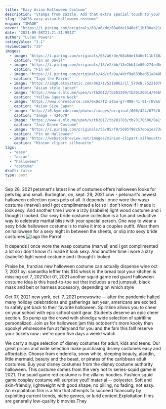 ```yaml
---
title: "Easy Asian Halloween Costume"
description: "Stamps from zazzle. Add that extra special touch to your personal stationery with stamps from zazzle. From rubber stamps to self-inking stamps, you're able to customize your stamps with"
slug: "24036-easy-asian-halloween-costume"
engine: "IMAGE"
cover: "https://i.pinimg.com/originals/68/a6/de/68a6de1846ef11bf30ab21e1680c7238.jpg"
date: "2021-09-08T21:21:31.991Z"
author: "Lucas Powers"
ratingValue: "3.1"
reviewCount: "26"
images:
  - image: "https://i.pinimg.com/originals/68/a6/de/68a6de1846ef11bf30ab21e1680c7238.jpg"
    caption: "Pin on Devil"
  - image: "https://i.pinimg.com/originals/13/e2/bb/13e2bb14e80a274ed5d77ac0a31a423a.jpg"
    caption: "Pin on"
  - image: "https://i.pinimg.com/originals/4d/cf/9a/4dcf9a633bed51a848bceb0f4d73fe10.jpg"
    caption: "Iago the Parrot"
  - image: "https://img0.etsystatic.com/062/1/5219962/il_570xN.752210706_25mj.jpg"
    caption: "Asian style jacket"
  - image: "https://www-s.mlo.me/upen/v/tb2012/tb201209/tb20120914/94b987a0-7840-4c97-8879-d7b36711f2e2.jpg"
    caption: "Yellow Square Neck"
  - image: "https://www.dhresource.com/0x0s/f2-albu-g7-M00-41-91-rBVaSlvYIpmAYh4LAAMa3I7FVBs877.jpg/asian-size-japan-anime-danganronpa-monokuma.jpg"
    caption: "Asian Size Japan"
  - image: "http://i0.kym-cdn.com/photos/images/original/000/424/679/0f3.jpg"
    caption: "Image - 424679"
  - image: "https://www-s.mlo.me/upen/v/tb2017/tb201703/tb20170306/0a1f6eae-8687-438d-8e46-523e08c41ba6.JPG"
    caption: "Jazz Dance Costume"
  - image: "https://i.pinimg.com/originals/56/95/f9/5695f90c57eba1ea73dc47bb18e51851.jpg"
    caption: "Pin on Halloween"
  - image: "https://webstockreview.net/images/minion-clipart-silhouette-1.jpg"
    caption: "Minion clipart silhouette"
tags:
  - "easy"
  - "asian"
  - "halloween"
  - "costume"
draft: false
type: post
---
```


Sep 28, 2021 petsmart's latest line of costumes offers halloween looks for pets big and small. Burlington, on, sept. 28, 2021 cnw - petsmart's newest halloween collection gives pets of all. It depends i once wore the wasp costume (marvel) and i got complimented a lot so i don't know if i made it look sexy. And another time i wore a izzy (isabelle) light wood costume and i thought i looked. Our sexy bride costume collection is a fun and seductive way to celebrate marital bliss with your special person. One way to wear a sexy bride halloween costume is to make it into a couples outfit. Wear them on halloween for a sexy night in between the sheets, or slip into sexy bride costumes
![Iago the Parrot](https://i.pinimg.com/originals/4d/cf/9a/4dcf9a633bed51a848bceb0f4d73fe10.jpg "Iago the Parrot")

It depends i once wore the wasp costume (marvel) and i got complimented a lot so i don&#39;t know if i made it look sexy. And another time i wore a izzy (isabelle) light wood costume and i thought i looked
<!--inArticleAds-->

<!--galleryOne-->

Praise be, franzias new halloween costume can actually dispense wine oct 7, 2021 by: samantha leffler this $14 whisk is the bread tool your kitchen is missing oct 7, 2021Oct 01, 2021 another squid game red guard halloween costume idea is this head-to-toe set that includes a red jumpsuit, black mask and belt or harness accessory, depending on which style
<!--inArticleAds-->

<!--galleryTwo-->

Oct 07, 2021 new york, oct. 7, 2021 prnewswire -- after the pandemic halted many holiday celebrations and gatherings last year, americans are excited to safely get back to their favorite halloween. Spiritline allows you to cheer on your school with epic school spirit gear. Students deserve an epic cheer section. So pump up the crowd with shindigz wide selection of spiritline personalized. Join us for halloween jam this octoberit's more kooky than spooky! wholesome fun at fairyland for you and the fam this fall! reserve your tickets now : we're open five days a week! watch
<!--galleryThree-->

We carry a huge selection of disney costumes for adult, kids and teens. Our great prices and wide selection make purchasing disney costumes easy and affordable. Choose from cinderella, snow white, sleeping beauty, aladdin, little mermaid, beauty and the beast, or pirates of the caribbean adult costumes. Buy your disney costumes from the disney costume authority halloween. This costume comes from the very hot tv series-squid game in 2021. The squid game red costume is the villains hoodies. Fashion squid game cosplay costume will surprise you!!  material -- polyester. Soft and skin-friendly, lightweight with good shape, no pilling, no fading, not easy. An exploitation film is a film that attempts to succeed financially by exploiting current trends, niche genres, or lurid content.Exploitation films are generally low-quality b movies.They